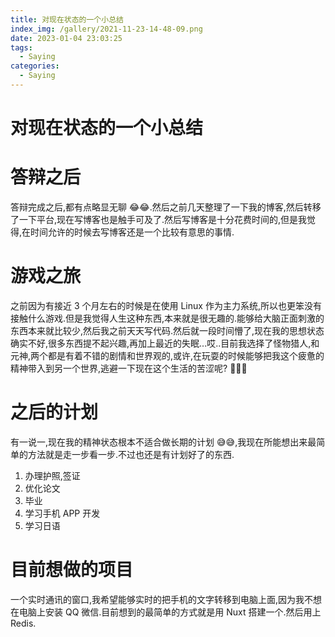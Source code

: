 ```yaml
---
title: 对现在状态的一个小总结
index_img: /gallery/2021-11-23-14-48-09.png
date: 2023-01-04 23:03:25
tags:
  - Saying
categories:
  - Saying
---
```


# 对现在状态的一个小总结

# 答辩之后

答辩完成之后,都有点略显无聊 😂😂.然后之前几天整理了一下我的博客,然后转移了一下平台,现在写博客也是触手可及了.然后写博客是十分花费时间的,但是我觉得,在时间允许的时候去写博客还是一个比较有意思的事情.

# 游戏之旅

之前因为有接近 3 个月左右的时候是在使用 Linux 作为主力系统,所以也更笨没有接触什么游戏.但是我觉得人生这种东西,本来就是很无趣的.能够给大脑正面刺激的东西本来就比较少,然后我之前天天写代码.然后就一段时间懵了,现在我的思想状态确实不好,很多东西提不起兴趣,再加上最近的失眠...哎..目前我选择了怪物猎人,和元神,两个都是有着不错的剧情和世界观的,或许,在玩耍的时候能够把我这个疲惫的精神带入到另一个世界,逃避一下现在这个生活的苦涩呢? 🤗🤗🤗

# 之后的计划

有一说一,现在我的精神状态根本不适合做长期的计划 😅😅,我现在所能想出来最简单的方法就是走一步看一步.不过也还是有计划好了的东西.

1. 办理护照,签证
2. 优化论文
3. 毕业
4. 学习手机 APP 开发
5. 学习日语

# 目前想做的项目

一个实时通讯的窗口,我希望能够实时的把手机的文字转移到电脑上面,因为我不想在电脑上安装 QQ 微信.目前想到的最简单的方式就是用 Nuxt 搭建一个.然后用上 Redis.
